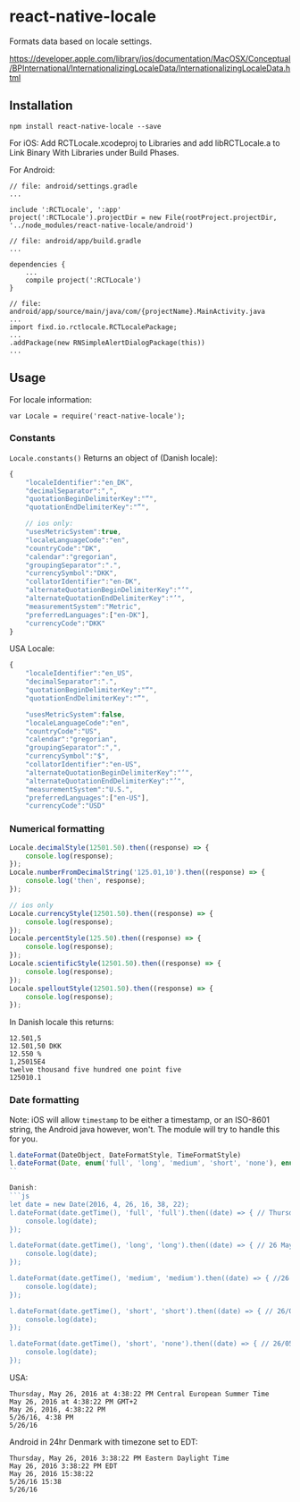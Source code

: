 # react-native-locale

Formats data based on locale settings.

https://developer.apple.com/library/ios/documentation/MacOSX/Conceptual/BPInternational/InternationalizingLocaleData/InternationalizingLocaleData.html

## Installation

`npm install react-native-locale --save`

For iOS: Add RCTLocale.xcodeproj to Libraries and add libRCTLocale.a to Link Binary With Libraries under Build Phases.

For Android:

```
// file: android/settings.gradle
...

include ':RCTLocale', ':app'
project(':RCTLocale').projectDir = new File(rootProject.projectDir, '../node_modules/react-native-locale/android')
```

```
// file: android/app/build.gradle
...

dependencies {
    ...
    compile project(':RCTLocale')
}
```

```
// file: android/app/source/main/java/com/{projectName}.MainActivity.java
...
import fixd.io.rctlocale.RCTLocalePackage;
...
.addPackage(new RNSimpleAlertDialogPackage(this))
...
```

## Usage

For locale information:

`var Locale = require('react-native-locale');`

### Constants

`Locale.constants()` Returns an object of (Danish locale):

```js
{
	"localeIdentifier":"en_DK",
	"decimalSeparator":",",
	"quotationBeginDelimiterKey":"“",
	"quotationEndDelimiterKey":"”",

	// ios only:
	"usesMetricSystem":true,
	"localeLanguageCode":"en",
	"countryCode":"DK",
	"calendar":"gregorian",
	"groupingSeparator":".",
	"currencySymbol":"DKK",
	"collatorIdentifier":"en-DK",
	"alternateQuotationBeginDelimiterKey":"‘",
	"alternateQuotationEndDelimiterKey":"’",
	"measurementSystem":"Metric",
	"preferredLanguages":["en-DK"],
	"currencyCode":"DKK"
}
```

USA Locale:

```js
{
	"localeIdentifier":"en_US",
	"decimalSeparator":".",
	"quotationBeginDelimiterKey":"“",
	"quotationEndDelimiterKey":"”",

	"usesMetricSystem":false,
	"localeLanguageCode":"en",
	"countryCode":"US",
	"calendar":"gregorian",
	"groupingSeparator":",",
	"currencySymbol":"$",
	"collatorIdentifier":"en-US",
	"alternateQuotationBeginDelimiterKey":"‘",
	"alternateQuotationEndDelimiterKey":"’",
	"measurementSystem":"U.S.",
	"preferredLanguages":["en-US"],
	"currencyCode":"USD"
```

### Numerical formatting


```js
Locale.decimalStyle(12501.50).then((response) => {
	console.log(response);
});
Locale.numberFromDecimalString('125.01,10').then((response) => {
	console.log('then', response);
});

// ios only
Locale.currencyStyle(12501.50).then((response) => {
	console.log(response);
});
Locale.percentStyle(125.50).then((response) => {
	console.log(response);
});
Locale.scientificStyle(12501.50).then((response) => {
	console.log(response);
});
Locale.spelloutStyle(12501.50).then((response) => {
	console.log(response);
});
```

In Danish locale this returns:

```
12.501,5
12.501,50 DKK
12.550 %
1,25015E4
twelve thousand five hundred one point five
125010.1
```

### Date formatting

Note: iOS will allow `timestamp` to be either a timestamp, or an ISO-8601 string, the Android java however, won't. The module will try to handle this for you.

```js
l.dateFormat(DateObject, DateFormatStyle, TimeFormatStyle)
l.dateFormat(Date, enum('full', 'long', 'medium', 'short', 'none'), enum('full', 'long', 'medium', 'short', 'none'))
``

Danish:
```js
let date = new Date(2016, 4, 26, 16, 38, 22);
l.dateFormat(date.getTime(), 'full', 'full').then((date) => { // Thursday 26 May 2016 at 16 h 38 min 22 s Central European Summer Time
	console.log(date);
});

l.dateFormat(date.getTime(), 'long', 'long').then((date) => { // 26 May 2016 at 16:38:22 GMT+2
	console.log(date);
});

l.dateFormat(date.getTime(), 'medium', 'medium').then((date) => { //26 May 2016 16:38:22
	console.log(date);
});

l.dateFormat(date.getTime(), 'short', 'short').then((date) => { // 26/05/16 16:38
	console.log(date);
});

l.dateFormat(date.getTime(), 'short', 'none').then((date) => { // 26/05/16
	console.log(date);
});
```

USA:
```
Thursday, May 26, 2016 at 4:38:22 PM Central European Summer Time
May 26, 2016 at 4:38:22 PM GMT+2
May 26, 2016, 4:38:22 PM
5/26/16, 4:38 PM
5/26/16
```

Android in 24hr Denmark with timezone set to EDT:

```
Thursday, May 26, 2016 3:38:22 PM Eastern Daylight Time
May 26, 2016 3:38:22 PM EDT
May 26, 2016 15:38:22
5/26/16 15:38
5/26/16
```